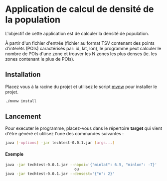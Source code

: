 # Application de calcul de densité de la population

L'objectif de cette application est de calculer la densité de population. 

À partir d'un fichier d'entrée (fichier au format TSV contenant des points d'intérêts (POIs) caractérisés par: id, lat, lon), le programme peut calculer le nombre de POIs d'une zone et trouver les N zones les plus denses (ie. les zones contenant le plus de POIs).



## Installation

Placez vous à la racine du projet et utilisez le script [mvnw](https://www.baeldung.com/maven-wrapper) pour installer le projet.

```bash
./mvnw install
```

## Lancement

Pour executer le programme, placez-vous dans le répertoire **target** qui vient d'être généré et utilisez l'une des commandes suivantes :

```bash
java [-options] -jar techtest-0.0.1.jar [args...]
```
#### Exemple
```bash
java -jar techtest-0.0.1.jar --nbpoi='{"minlat": 6.5, "minlon": -7}'
                               ou
java -jar techtest-0.0.1.jar --densest='{"n": 2}'
```
